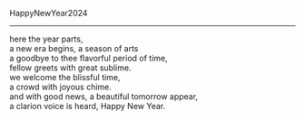 HappyNewYear2024
___

here the year parts,  
a new era begins, a season of arts  
a goodbye to thee flavorful period of time,  
fellow greets with great sublime.  
we welcome the blissful time,  
a crowd with joyous chime.  
and with good news, a beautiful tomorrow appear,  
a clarion voice is heard, Happy New Year.  
